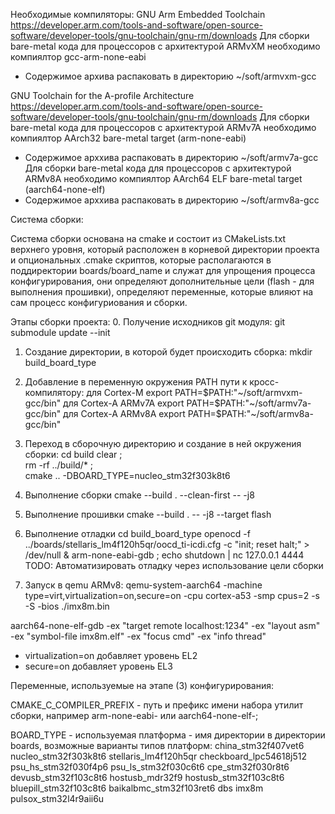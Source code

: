 Необходимые компиляторы:
GNU Arm Embedded Toolchain https://developer.arm.com/tools-and-software/open-source-software/developer-tools/gnu-toolchain/gnu-rm/downloads
Для сборки bare-metal кода для процессоров с архитектурой ARMvXM необходимо компиялтор gcc-arm-none-eabi
- Содержимое архива распаковать в директорию ~/soft/armvxm-gcc

GNU Toolchain for the A-profile Architecture https://developer.arm.com/tools-and-software/open-source-software/developer-tools/gnu-toolchain/gnu-rm/downloads
Для сборки bare-metal кода для процессоров с архитектурой ARMv7A необходимо компиялтор AArch32 bare-metal target (arm-none-eabi)
- Содержимое арххива распаковать в директорию ~/soft/armv7a-gcc
Для сборки bare-metal кода для процессоров с архитектурой ARMv8A необходимо компиялтор AArch64 ELF bare-metal target (aarch64-none-elf)
- Содержимое арххива распаковать в директорию ~/soft/armv8a-gcc

Система сборки:

Система сборки основана на cmake и состоит из CMakeLists.txt верхнего уровня, который расположен в корневой директории проекта и опциональных .cmake скриптов, которые располагаются в поддиректории boards/board_name и служат для упрощения процесса конфигурирования, они определяют дополнительные цели (flash - для выполнения прошивки), определяют переменные, которые влияют на сам процесс конфигуриования и сборки.

Этапы сборки проекта:
0. Получение исходников git модуля:
	git submodule update --init

1. Создание директории, в которой будет происходить сборка:
	mkdir build_board_type

2. Добавление в переменную окружения PATH пути к кросс-компилятору:
	для Cortex-M
	export PATH=$PATH:"~/soft/armvxm-gcc/bin"
	для Cortex-A ARMv7A
	export PATH=$PATH:"~/soft/armv7a-gcc/bin"
	для Cortex-A ARMv8A
	export PATH=$PATH:"~/soft/armv8a-gcc/bin"

3. Переход в сборочную директорию и создание в ней окружения сборки:
	cd build
	clear ;\
	rm -rf ../build/* ;\
	cmake .. -DBOARD_TYPE=nucleo_stm32f303k8t6
	
4. Выполнение сборки
	cmake --build . --clean-first -- -j8

5. Выполнение прошивки
	cmake --build .  -- -j8 --target flash

6. Выполнение отладки
	cd build_board_type
	openocd -f ../boards/stellaris_lm4f120h5qr/oocd_ti-icdi.cfg -c "init; reset halt;" > /dev/null &  arm-none-eabi-gdb ; echo shutdown | nc 127.0.0.1 4444
TODO: Автоматизировать отладку через использование цели сборки

7. Запуск в qemu
ARMv8:
qemu-system-aarch64 -machine type=virt,virtualization=on,secure=on -cpu cortex-a53 -smp cpus=2 -s -S -bios ./imx8m.bin

aarch64-none-elf-gdb -ex "target remote localhost:1234" -ex "layout asm" -ex "symbol-file imx8m.elf" -ex "focus cmd" -ex "info  thread"

* virtualization=on добавляет уровень EL2
* secure=on добавляет уровень EL3

Переменные, используемые на этапе (3) конфигурирования:

CMAKE_C_COMPILER_PREFIX - путь и префикс имени набора утилит сборки, например arm-none-eabi- или aarch64-none-elf-;

BOARD_TYPE - используемая платформа - имя директории в директории boards, возможные варианты типов платформ: 
china_stm32f407vet6
nucleo_stm32f303k8t6
stellaris_lm4f120h5qr
checkboard_lpc54618j512
psu_hs_stm32f030f4p6
psu_ls_stm32f030c6t6
cpe_stm32f030r8t6
devusb_stm32f103c8t6
hostusb_mdr32f9
hostusb_stm32f103c8t6
bluepill_stm32f103c8t6
baikalbmc_stm32f103ret6
dbs
imx8m
pulsox_stm32l4r9aii6u
